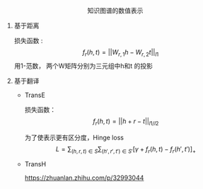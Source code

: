 <!--
 * @Author: your name
 * @Date: 2020-07-01 17:32:58
 * @LastEditTime: 2020-07-02 11:10:04
 * @LastEditors: Please set LastEditors
 * @Description: In User Settings Edit
 * @FilePath: \Ten000hours.github.io\_posts\2020-07-01-logbook2.md
--> 

<center>知识图谱的数值表示</center>

1. 基于距离
   
   
   损失函数 : 
   $$ f_r(h,t)=|| W_{r,1}h-W_{r,2}t||_{l1} $$
   用1-范数， 两个W矩阵分别为三元组中h和t 的投影


2. 基于翻译
    
    - TransE

        损失函数：
        $$ f_r(h,t)=|| h+r-t||_{l1/l2} $$ 
        
        为了使表示更有区分度，Hinge loss
        $$ L=\sum_{(h,r,t)\in S}\sum_{(h',r',t')\in S'}[\gamma + f_r(h,t)- f_r(h',t')]_+ $$

    - TransH

        https://zhuanlan.zhihu.com/p/32993044

        

    


